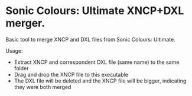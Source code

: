 # Sonic Colours: Ultimate XNCP+DXL merger.
Basic tool to merge XNCP and DXL files from Sonic Colours: Ultimate.

Usage:
- Extract XNCP and correspondent DXL file (same name) to the same folder
- Drag and drop the XNCP file to this executable
- The DXL file will be deleted and the XNCP file will be bigger, indicating they were both merged